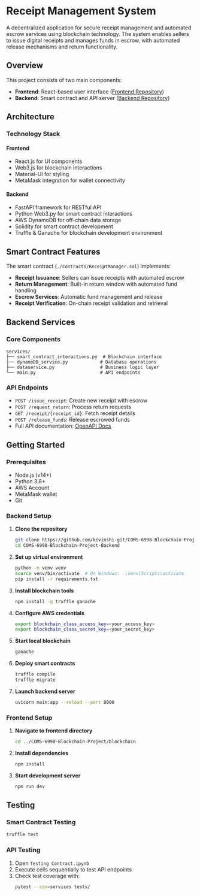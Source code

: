 # Receipt Management System

A decentralized application for secure receipt management and automated escrow services using blockchain technology. The system enables sellers to issue digital receipts and manages funds in escrow, with automated release mechanisms and return functionality.

## Overview

This project consists of two main components:
- **Frontend**: React-based user interface ([Frontend Repository](https://github.com/kevinshi-git/COMS-6998-Blockchain-Project/tree/main/blockchain))
- **Backend**: Smart contract and API server ([Backend Repository](https://github.com/kevinshi-git/COMS-6998-Blockchain-Project-Backend))

## Architecture

### Technology Stack

#### Frontend
- React.js for UI components
- Web3.js for blockchain interactions
- Material-UI for styling
- MetaMask integration for wallet connectivity

#### Backend
- FastAPI framework for RESTful API
- Python Web3.py for smart contract interactions
- AWS DynamoDB for off-chain data storage
- Solidity for smart contract development
- Truffle & Ganache for blockchain development environment

## Smart Contract Features

The smart contract (`./contracts/ReceiptManager.sol`) implements:

- **Receipt Issuance**: Sellers can issue receipts with automated escrow
- **Return Management**: Built-in return window with automated fund handling
- **Escrow Services**: Automatic fund management and release
- **Receipt Verification**: On-chain receipt validation and retrieval

## Backend Services

### Core Components

```
services/
├── smart_contract_interactions.py  # Blockchain interface
├── dynamoDB_service.py            # Database operations
├── dataservice.py                 # Business logic layer
└── main.py                        # API endpoints
```

### API Endpoints

- `POST /issue_receipt`: Create new receipt with escrow
- `POST /request_return`: Process return requests
- `GET /receipt/{receipt_id}`: Fetch receipt details
- `POST /release_funds`: Release escrowed funds
- Full API documentation: [OpenAPI Docs](https://w6998-backend-745799261495.us-east4.run.app/docs)

## Getting Started

### Prerequisites

- Node.js (v14+)
- Python 3.8+
- AWS Account
- MetaMask wallet
- Git

### Backend Setup

1. **Clone the repository**
   ```bash
   git clone https://github.com/kevinshi-git/COMS-6998-Blockchain-Project-Backend
   cd COMS-6998-Blockchain-Project-Backend
   ```

2. **Set up virtual environment**
   ```bash
   python -m venv venv
   source venv/bin/activate  # On Windows: .\venv\Scripts\activate
   pip install -r requirements.txt
   ```

3. **Install blockchain tools**
   ```bash
   npm install -g truffle ganache
   ```

4. **Configure AWS credentials**
   ```bash
   export blockchain_class_access_key=<your_access_key>
   export blockchain_class_secret_key=<your_secret_key>
   ```

5. **Start local blockchain**
   ```bash
   ganache
   ```

6. **Deploy smart contracts**
   ```bash
   truffle compile
   truffle migrate
   ```

7. **Launch backend server**
   ```bash
   uvicorn main:app --reload --port 8000
   ```

### Frontend Setup

1. **Navigate to frontend directory**
   ```bash
   cd ../COMS-6998-Blockchain-Project/blockchain
   ```

2. **Install dependencies**
   ```bash
   npm install
   ```

3. **Start development server**
   ```bash
   npm run dev
   ```

## Testing

### Smart Contract Testing
```bash
truffle test
```

### API Testing
1. Open `Testing Contract.ipynb`
2. Execute cells sequentially to test API endpoints
3. Check test coverage with:
   ```bash
   pytest --cov=services tests/
   ```
